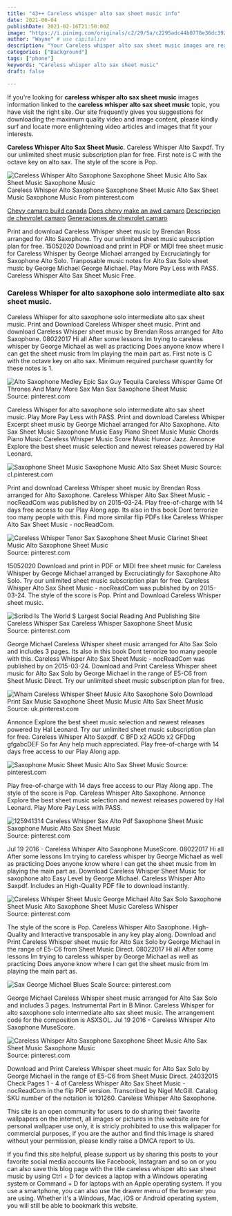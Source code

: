 ```yaml
---
title: "43++ Careless whisper alto sax sheet music info"
date: 2021-06-04
publishDate: 2021-02-16T21:50:00Z
image: "https://i.pinimg.com/originals/c2/29/5a/c2295adc44b0778e36dc392f9d259f95.png"
author: "Wayne" # use capitalize
description: "Your Careless whisper alto sax sheet music images are ready in this website. Careless whisper alto sax sheet music are a topic that is being searched for and liked by netizens now. You can Download the Careless whisper alto sax sheet music files here. Find and Download all free photos and vectors."
categories: ["Background"]
tags: ["phone"]
keywords: "Careless whisper alto sax sheet music"
draft: false

---
```


If you're looking for **careless whisper alto sax sheet music** images information linked to the **careless whisper alto sax sheet music** topic, you have visit the right  site.  Our site frequently  gives you  suggestions  for downloading  the maximum  quality video and image  content, please kindly surf and locate more enlightening video articles and images  that fit your interests.

**Careless Whisper Alto Sax Sheet Music**. Careless Whisper Alto Saxpdf. Try our unlimited sheet music subscription plan for free. First note is C with the octave key on alto sax. The style of the score is Pop.

![Careless Whisper Alto Saxophone Saxophone Sheet Music Alto Sax Sheet Music Saxophone Music](https://i.pinimg.com/originals/c2/29/5a/c2295adc44b0778e36dc392f9d259f95.png "Careless Whisper Alto Saxophone Saxophone Sheet Music Alto Sax Sheet Music Saxophone Music")
Careless Whisper Alto Saxophone Saxophone Sheet Music Alto Sax Sheet Music Saxophone Music From pinterest.com

[Chevy camaro build canada](/chevy-camaro-build-canada/)
[Does chevy make an awd camaro](/does-chevy-make-an-awd-camaro/)
[Descripcion de chevrolet camaro](/descripcion-de-chevrolet-camaro/)
[Generaciones de chevrolet camaro](/generaciones-de-chevrolet-camaro/)

Print and download Careless Whisper sheet music by Brendan Ross arranged for Alto Saxophone. Try our unlimited sheet music subscription plan for free. 15052020 Download and print in PDF or MIDI free sheet music for Careless Whisper by George Michael arranged by Excruciatingly for Saxophone Alto Solo. Tranposable music notes for Alto Sax Solo sheet music by George Michael George Michael. Play More Pay Less with PASS. Careless Whisper Alto Sax Sheet Music Free.

### Careless Whisper for alto saxophone solo intermediate alto sax sheet music.

Careless Whisper for alto saxophone solo intermediate alto sax sheet music. Print and Download Careless Whisper sheet music. Print and download Careless Whisper sheet music by Brendan Ross arranged for Alto Saxophone. 08022017 Hi all After some lessons Im trying to careless whisper by George Michael as well as practicing Does anyone know where I can get the sheet music from Im playing the main part as. First note is C with the octave key on alto sax. Minimum required purchase quantity for these notes is 1.


![Alto Saxophone Medley Epic Sax Guy Tequila Careless Whisper Game Of Thrones And Many More Sax Man Sax Saxophone Sheet Music](https://i.pinimg.com/originals/7b/e8/49/7be8490135e70774648e185e24456a58.png "Alto Saxophone Medley Epic Sax Guy Tequila Careless Whisper Game Of Thrones And Many More Sax Man Sax Saxophone Sheet Music")
Source: pinterest.com

Careless Whisper for alto saxophone solo intermediate alto sax sheet music. Play More Pay Less with PASS. Print and download Careless Whisper Excerpt sheet music by George Michael arranged for Alto Saxophone. Alto Sax Sheet Music Saxophone Music Easy Piano Sheet Music Music Chords Piano Music Careless Whisper Music Score Music Humor Jazz. Annonce Explore the best sheet music selection and newest releases powered by Hal Leonard.

![Saxophone Sheet Music Saxophone Music Alto Sax Sheet Music](https://i.pinimg.com/originals/62/e2/64/62e264029a6ef7c95c508d946a2bcdcd.png "Saxophone Sheet Music Saxophone Music Alto Sax Sheet Music")
Source: cl.pinterest.com

Print and download Careless Whisper sheet music by Brendan Ross arranged for Alto Saxophone. Careless Whisper Alto Sax Sheet Music - nocReadCom was published by on 2015-03-24. Play free-of-charge with 14 days free access to our Play Along app. Its also in this book Dont terrorize too many people with this. Find more similar flip PDFs like Careless Whisper Alto Sax Sheet Music - nocReadCom.

![Careless Whisper Tenor Sax Saxophone Sheet Music Clarinet Sheet Music Alto Saxophone Sheet Music](https://i.pinimg.com/originals/b0/34/99/b03499769c4cc063c2484188082c928f.jpg "Careless Whisper Tenor Sax Saxophone Sheet Music Clarinet Sheet Music Alto Saxophone Sheet Music")
Source: pinterest.com

15052020 Download and print in PDF or MIDI free sheet music for Careless Whisper by George Michael arranged by Excruciatingly for Saxophone Alto Solo. Try our unlimited sheet music subscription plan for free. Careless Whisper Alto Sax Sheet Music - nocReadCom was published by on 2015-03-24. The style of the score is Pop. Print and Download Careless Whisper sheet music.

![Scribd Is The World S Largest Social Reading And Publishing Site Careless Whisper Sax Careless Whisper Saxophone Sheet Music](https://i.pinimg.com/originals/d3/bb/4a/d3bb4a426946c0ff04025b4d632f476f.jpg "Scribd Is The World S Largest Social Reading And Publishing Site Careless Whisper Sax Careless Whisper Saxophone Sheet Music")
Source: pinterest.com

George Michael Careless Whisper sheet music arranged for Alto Sax Solo and includes 3 pages. Its also in this book Dont terrorize too many people with this. Careless Whisper Alto Sax Sheet Music - nocReadCom was published by on 2015-03-24. Download and Print Careless Whisper sheet music for Alto Sax Solo by George Michael in the range of E5-C6 from Sheet Music Direct. Try our unlimited sheet music subscription plan for free.

![Wham Careless Whisper Sheet Music Alto Saxophone Solo Download Print Sax Music Saxophone Sheet Music Music Alto Sax Sheet Music](https://i.pinimg.com/originals/01/0c/b7/010cb7a6cdd2dcc620078a3b11def62f.gif "Wham Careless Whisper Sheet Music Alto Saxophone Solo Download Print Sax Music Saxophone Sheet Music Music Alto Sax Sheet Music")
Source: uk.pinterest.com

Annonce Explore the best sheet music selection and newest releases powered by Hal Leonard. Try our unlimited sheet music subscription plan for free. Careless Whisper Alto Saxpdf. C BFD x2 AGDb x2 GFDbg gfgabcDEF So far Any help much appreciated. Play free-of-charge with 14 days free access to our Play Along app.

![Saxophone Music Sheet Music Alto Sax Sheet Music](https://i.pinimg.com/originals/66/76/44/66764480eca273676da06d749d235851.png "Saxophone Music Sheet Music Alto Sax Sheet Music")
Source: pinterest.com

Play free-of-charge with 14 days free access to our Play Along app. The style of the score is Pop. Careless Whisper Alto Saxophone. Annonce Explore the best sheet music selection and newest releases powered by Hal Leonard. Play More Pay Less with PASS.

![125941314 Careless Whisper Sax Alto Pdf Saxophone Sheet Music Saxophone Music Alto Sax Sheet Music](https://i.pinimg.com/originals/d7/36/3e/d7363ebdde4ba8637156516340e234f4.jpg "125941314 Careless Whisper Sax Alto Pdf Saxophone Sheet Music Saxophone Music Alto Sax Sheet Music")
Source: pinterest.com

Jul 19 2016 - Careless Whisper Alto Saxophone MuseScore. 08022017 Hi all After some lessons Im trying to careless whisper by George Michael as well as practicing Does anyone know where I can get the sheet music from Im playing the main part as. Download Careless Whisper Sheet Music for saxophone alto Easy Level by George Michael. Careless Whisper Alto Saxpdf. Includes an High-Quality PDF file to download instantly.

![Careless Whisper Sheet Music George Michael Alto Sax Solo Saxophone Sheet Music Alto Saxophone Sheet Music Careless Whisper](https://i.pinimg.com/originals/b6/e9/69/b6e9698dd0b661e0972d80ca62932271.png "Careless Whisper Sheet Music George Michael Alto Sax Solo Saxophone Sheet Music Alto Saxophone Sheet Music Careless Whisper")
Source: pinterest.com

The style of the score is Pop. Careless Whisper Alto Saxophone. High-Quality and Interactive transposable in any key play along. Download and Print Careless Whisper sheet music for Alto Sax Solo by George Michael in the range of E5-C6 from Sheet Music Direct. 08022017 Hi all After some lessons Im trying to careless whisper by George Michael as well as practicing Does anyone know where I can get the sheet music from Im playing the main part as.

![Sax George Michael Blues Scale](https://i.pinimg.com/originals/43/c7/c0/43c7c069df8108e6c68ad41c6d550861.png "Sax George Michael Blues Scale")
Source: pinterest.com

George Michael Careless Whisper sheet music arranged for Alto Sax Solo and includes 3 pages. Instrumental Part in B Minor. Careless Whisper for alto saxophone solo intermediate alto sax sheet music. The arrangement code for the composition is ASXSOL. Jul 19 2016 - Careless Whisper Alto Saxophone MuseScore.

![Careless Whisper Alto Saxophone Saxophone Sheet Music Alto Sax Sheet Music Saxophone Music](https://i.pinimg.com/originals/c2/29/5a/c2295adc44b0778e36dc392f9d259f95.png "Careless Whisper Alto Saxophone Saxophone Sheet Music Alto Sax Sheet Music Saxophone Music")
Source: pinterest.com

Download and Print Careless Whisper sheet music for Alto Sax Solo by George Michael in the range of E5-C6 from Sheet Music Direct. 24032015 Check Pages 1 - 4 of Careless Whisper Alto Sax Sheet Music - nocReadCom in the flip PDF version. Transcribed by Nigel McGill. Catalog SKU number of the notation is 101260. Careless Whisper Alto Saxophone.

This site is an open community for users to do sharing their favorite wallpapers on the internet, all images or pictures in this website are for personal wallpaper use only, it is stricly prohibited to use this wallpaper for commercial purposes, if you are the author and find this image is shared without your permission, please kindly raise a DMCA report to Us.

If you find this site helpful, please support us by sharing this posts to your favorite social media accounts like Facebook, Instagram and so on or you can also save this blog page with the title careless whisper alto sax sheet music by using Ctrl + D for devices a laptop with a Windows operating system or Command + D for laptops with an Apple operating system. If you use a smartphone, you can also use the drawer menu of the browser you are using. Whether it's a Windows, Mac, iOS or Android operating system, you will still be able to bookmark this website.
